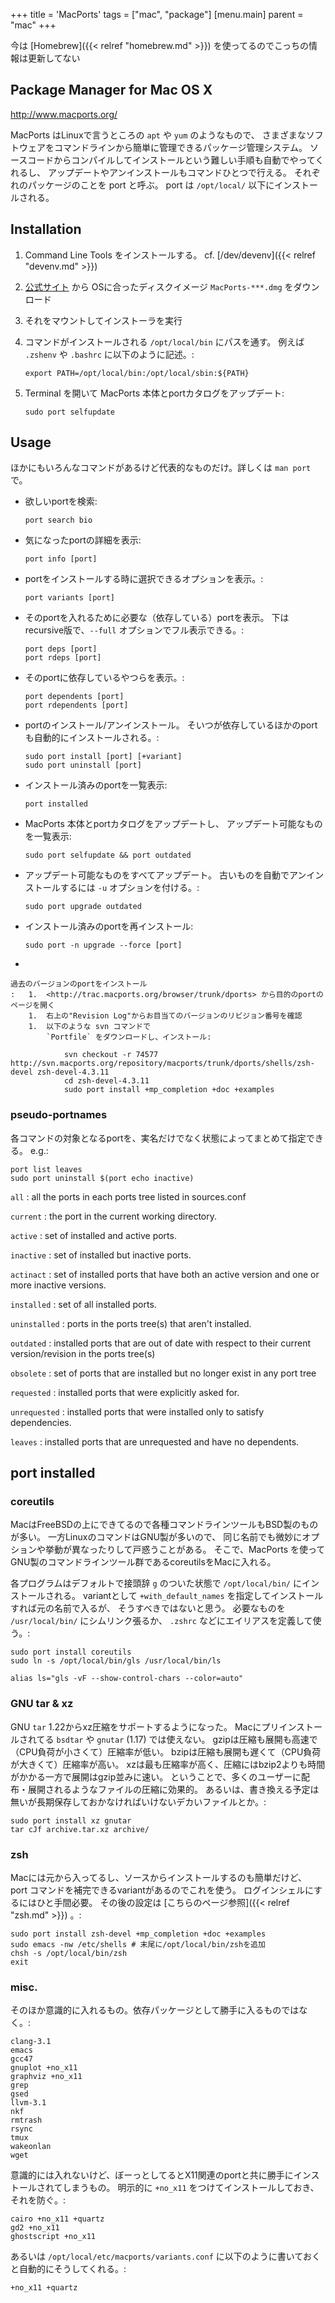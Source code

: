 +++
title = 'MacPorts'
tags = ["mac", "package"]
[menu.main]
  parent = "mac"
+++

今は [Homebrew]({{< relref "homebrew.md" >}}) を使ってるのでこっちの情報は更新してない

## Package Manager for Mac OS X

<http://www.macports.org/>

MacPorts はLinuxで言うところの
`apt` や `yum` のようなもので、
さまざまなソフトウェアをコマンドラインから簡単に管理できるパッケージ管理システム。
ソースコードからコンパイルしてインストールという難しい手順も自動でやってくれるし、
アップデートやアンインストールもコマンドひとつで行える。
それぞれのパッケージのことを port と呼ぶ。
port は `/opt/local/` 以下にインストールされる。

## Installation

1.  Command Line Tools をインストールする。 cf. [/dev/devenv]({{< relref "devenv.md" >}})
1.  [公式サイト](http://www.macports.org/) から
    OSに合ったディスクイメージ `MacPorts-***.dmg` をダウンロード
1.  それをマウントしてインストーラを実行
1.  コマンドがインストールされる `/opt/local/bin` にパスを通す。
    例えば `.zshenv` や `.bashrc` に以下のように記述。:

        export PATH=/opt/local/bin:/opt/local/sbin:${PATH}

1.  Terminal を開いて
    MacPorts 本体とportカタログをアップデート:

        sudo port selfupdate

## Usage

ほかにもいろんなコマンドがあるけど代表的なものだけ。詳しくは `man port` で。

-   欲しいportを検索:

        port search bio

-   気になったportの詳細を表示:

        port info [port]

-   portをインストールする時に選択できるオプションを表示。:

        port variants [port]

-   そのportを入れるために必要な（依存している）portを表示。
    下はrecursive版で、`--full` オプションでフル表示できる。:

        port deps [port]
        port rdeps [port]

-   そのportに依存しているやつらを表示。:

        port dependents [port]
        port rdependents [port]

-   portのインストール/アンインストール。
    そいつが依存しているほかのportも自動的にインストールされる。:

        sudo port install [port] [+variant]
        sudo port uninstall [port]

-   インストール済みのportを一覧表示:

        port installed

-   MacPorts 本体とportカタログをアップデートし、
    アップデート可能なものを一覧表示:

        sudo port selfupdate && port outdated

-   アップデート可能なものをすべてアップデート。
    古いものを自動でアンインストールするには `-u` オプションを付ける。:

        sudo port upgrade outdated

-   インストール済みのportを再インストール:

        sudo port -n upgrade --force [port]

-

    過去のバージョンのportをインストール
    :   1.  <http://trac.macports.org/browser/trunk/dports> から目的のportのページを開く
        1.  右上の"Revision Log"からお目当てのバージョンのリビジョン番号を確認
        1.  以下のような svn コマンドで
            `Portfile` をダウンロードし、インストール:

                svn checkout -r 74577 http://svn.macports.org/repository/macports/trunk/dports/shells/zsh-devel zsh-devel-4.3.11
                cd zsh-devel-4.3.11
                sudo port install +mp_completion +doc +examples

### pseudo-portnames

各コマンドの対象となるportを、実名だけでなく状態によってまとめて指定できる。
e.g.:

    port list leaves
    sudo port uninstall $(port echo inactive)

`all`
:   all the ports in each ports tree listed in sources.conf

`current`
:   the port in the current working directory.

`active`
:   set of installed and active ports.

`inactive`
:   set of installed but inactive ports.

`actinact`
:   set of installed ports that have both an active version and one or more inactive versions.

`installed`
:   set of all installed ports.

`uninstalled`
:   ports in the ports tree(s) that aren't installed.

`outdated`
:   installed ports that are out of date with respect to their current version/revision in the ports tree(s)

`obsolete`
:   set of ports that are installed but no longer exist in any port tree

`requested`
:   installed ports that were explicitly asked for.

`unrequested`
:   installed ports that were installed only to satisfy dependencies.

`leaves`
:   installed ports that are unrequested and have no dependents.

## port installed

### coreutils

MacはFreeBSDの上にできてるので各種コマンドラインツールもBSD製のものが多い。
一方LinuxのコマンドはGNU製が多いので、
同じ名前でも微妙にオプションや挙動が異なったりして戸惑うことがある。
そこで、MacPorts を使って
GNU製のコマンドラインツール群であるcoreutilsをMacに入れる。

各プログラムはデフォルトで接頭辞 `g` のついた状態で
`/opt/local/bin/` にインストールされる。
variantとして `+with_default_names` を指定してインストールすれば元の名前で入るが、
そうすべきではないと思う。
必要なものを `/usr/local/bin/` にシムリンク張るか、
`.zshrc` などにエイリアスを定義して使う。:

    sudo port install coreutils
    sudo ln -s /opt/local/bin/gls /usr/local/bin/ls

    alias ls="gls -vF --show-control-chars --color=auto"

### GNU tar & xz

GNU `tar` 1.22からxz圧縮をサポートするようになった。
Macにプリインストールされてる `bsdtar` や
`gnutar` (1.17) では使えない。
gzipは圧縮も展開も高速で（CPU負荷が小さくて）圧縮率が低い。
bzipは圧縮も展開も遅くて（CPU負荷が大きくて）圧縮率が高い。
xzは最も圧縮率が高く、圧縮にはbzip2よりも時間がかかる一方で展開はgzip並みに速い。
ということで、多くのユーザーに配布・展開されるようなファイルの圧縮に効果的。
あるいは、書き換える予定は無いが長期保存しておかなければいけないデカいファイルとか。:

    sudo port install xz gnutar
    tar cJf archive.tar.xz archive/

### zsh

Macには元から入ってるし、ソースからインストールするのも簡単だけど、
port コマンドを補完できるvariantがあるのでこれを使う。
ログインシェルにするにはひと手間必要。
その後の設定は [こちらのページ参照]({{< relref "zsh.md" >}}) 。:

    sudo port install zsh-devel +mp_completion +doc +examples
    sudo emacs -nw /etc/shells # 末尾に/opt/local/bin/zshを追加
    chsh -s /opt/local/bin/zsh
    exit

### misc.

そのほか意識的に入れるもの。依存パッケージとして勝手に入るものではなく。:

    clang-3.1
    emacs
    gcc47
    gnuplot +no_x11
    graphviz +no_x11
    grep
    gsed
    llvm-3.1
    nkf
    rmtrash
    rsync
    tmux
    wakeonlan
    wget

意識的には入れないけど、ぼーっとしてるとX11関連のportと共に勝手にインストールされてしまうもの。
明示的に `+no_x11` をつけてインストールしておき、それを防ぐ。:

    cairo +no_x11 +quartz
    gd2 +no_x11
    ghostscript +no_x11

あるいは `/opt/local/etc/macports/variants.conf`
に以下のように書いておくと自動的にそうしてくれる。:

    +no_x11 +quartz
